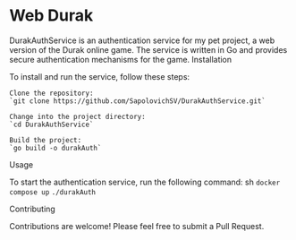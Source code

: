 <h1>Web Durak</h1>
DurakAuthService is an authentication service for my pet project, a web version of the Durak online game. The service is written in Go and provides secure authentication mechanisms for the game.
Installation

To install and run the service, follow these steps:

    Clone the repository:
    `git clone https://github.com/SapolovichSV/DurakAuthService.git`

    Change into the project directory:
    `cd DurakAuthService`

    Build the project:
    `go build -o durakAuth`
Usage

To start the authentication service, run the following command:
sh
    `docker compose up`
    `./durakAuth`

Contributing

Contributions are welcome! Please feel free to submit a Pull Request.
